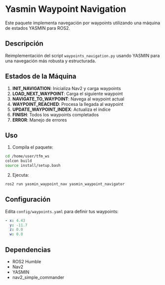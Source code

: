# Yasmin Waypoint Navigation

Este paquete implementa navegación por waypoints utilizando una máquina de estados YASMIN para ROS2.

## Descripción

Reimplementación del script `waypoints_navigation.py` usando YASMIN para una navegación más robusta y estructurada.

## Estados de la Máquina

1. **INIT_NAVIGATION**: Inicializa Nav2 y carga waypoints
2. **LOAD_NEXT_WAYPOINT**: Carga el siguiente waypoint
3. **NAVIGATE_TO_WAYPOINT**: Navega al waypoint actual
4. **WAYPOINT_REACHED**: Procesa la llegada al waypoint
5. **UPDATE_WAYPOINT_INDEX**: Actualiza el índice
6. **FINISH**: Todos los waypoints completados
7. **ERROR**: Manejo de errores

## Uso

1. Compila el paquete:
```bash
cd /home/user/tfm_ws
colcon build 
source install/setup.bash
```

2. Ejecuta:
```bash
ros2 run yasmin_waypoint_nav yasmin_waypoint_navigator
```

## Configuración

Edita `config/waypoints.yaml` para definir tus waypoints:

```yaml
- x: 4.43
  y: -11.7
  z: 0.0
  w: 0.0
```

## Dependencias

- ROS2 Humble
- Nav2
- YASMIN
- nav2_simple_commander

